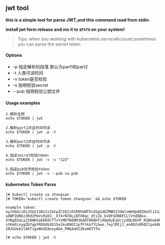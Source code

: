 ## jwt tool

**this is a simple tool for parse JWT,and this command read from stdin.**

**install jwt form release and mv it to `$PATH` on your system!**

>Tips: when you working with kubernetes serviceAccount,sometimes you can parse the secret token 

#### Options

- -p  指定解析的段落 默认为part1和part2
- -t  人类可读时间
- -v token是否校验
- -s 指明校验secret
- --pub 指明校验公钥文件

#### Usage examples

```shell
1.解析全部
echo $TOKEN | jwt 

2.解析part1并且时间可读
echo $TOKEN | jwt -p -t 

3.解析part2并且时间可读
echo $TOKEN | jwt -p -t 

4.指定secret校验token
echo $TOKEN | jwt -v -s "123"

5.指定pub文件校验token
echo $TOKEN | jwt -v --pub sa.pub
```



#### kubernetes Token Parse

```shell
]# kubectl create sa zhangsan
]# TOKEN=`kubectl create token zhangsan` && echo $TOKEN

example token:
eyJhbGciOiJSUzI1NiIsImtpZCI6IjR1R0hUWTVnZGg1dDZMWXI3dmlzWm9pQ0ZUeXliS2ZXaHFQa0ljUnJXeTQifQ.eyJhdWQiOlsiaHR0cHM6Ly9rdWJlcm5ldGVzLmRlZmF1bHQuc3ZjLmNsdXN0ZXIubG9jYWwiXSwiZXhwIjoxNjgxMzgwNDI1LCJpYXQiOjE2ODEzNzY4MjUsImlzcyI6Imh0dHBzOi8va3ViZXJuZXRlcy5kZWZhdWx0LnN2Yy5jbHVzdGVyLmxvY2FsIiwia3ViZXJuZXRlcy5pbyI6eyJuYW1lc3BhY2UiOiJkZWZhdWx0Iiwic2VydmljZWFjY291bnQiOnsibmFtZSI6InpoYW5nc2FuIiwidWlkIjoiZjA4NTUwZGEtY2Q2YS00YmU5LWJjYTctNWFmYWFiMGM4MTRjIn19LCJuYmYiOjE2ODEzNzY4MjUsInN1YiI6InN5c3RlbTpzZXJ2aWNlYWNjb3VudDpkZWZhdWx0OnpoYW5nc2FuIn0.PJRs31Ec-uOWP2UR6z3Rd2PmVsRyEU__X74rN7mLLNTX8qc_dtiZe_kvDFdZN6FCLlVtdOBox-XYBgD3aLy2I8HKSoEKKOCf7vYzMO7NdOR3kADT86QHTi4DpKyEyUcjydQLb6SP_RIWVwk0H9Nve9VIm22XKEGQplhF9ky0hHdSmdVC1LwqDf9TTASrIPZioj12Rf49H9d5_LumhWk1AmvBBOO9J5MRnU-stKeELnygZb7qpYRE0dbIOJ5o1kvB9OI1pfFtkkf7Lhwo_feylMIjJ_an092xRhQIlpok8W-1NJGUob1lAXTigvWeXEAoxyAUe_PWGAuHIZ6xm6TYfw

]# echo $TOKEN | jwt -t 
```

